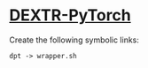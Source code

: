 # [DEXTR-PyTorch](https://hpc.nih.gov/apps/dextr-pytorch.html)

Create the following symbolic links:
```
dpt -> wrapper.sh
```
